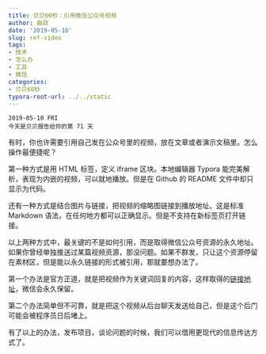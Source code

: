 ```yaml
---
title: 贝贝60秒：引用微信公众号视频
author: 曲政
date: '2019-05-10'
slug: ref-video
tags:
- 技术
- 怎么办
- 工具
- 微信
categories:
- 贝贝60秒
typora-root-url: ../../static
---
```


```
2019-05-10 FRI
今天是贝贝报告给你的第 71 天
```

有时，你也许需要引用自己发在公众号里的视频，放在文章或者演示文稿里。怎么操作最便捷呢？

第一种方式是用 HTML 标签，定义 iframe 区块。本地编辑器 Typora 能完美解析，表现为内嵌的视频，可以就地播放。但是在 Github 的 README 文件中却只显示为代码。

还有一种方式是结合图片与链接，把视频的缩略图链接到播放地址。这是标准 Markdown 语法，在任何地方都可以正确显示。但是不支持在新标签页打开链接。

以上两种方式中，最关键的不是如何引用，而是取得微信公众号资源的永久地址。如果你曾经单独推送过某篇视频资源，那没问题。如果不群发，只让这个资源停留在素材区，但是能以永久链接的形式被引用，那就要想办法了。

第一个办法是官方正道，就是把视频作为关键词回复的内容，这样取得的[链接地址](http://mp.weixin.qq.com/s?__biz=MzAwNzgwNjI3MA==&mid=2247484668&idx=2&sn=f09da24fbeb94ba21f54f91c44ee8eaf&chksm=9b79c8adac0e41bb58b9d3b124b22da4b6336b0189874afd17d2a71f0f3438394f9c11995a60&scene=21#wechat_redirect)，微信会永久保留。

第二个办法简单但不可靠，就是把这个视频从后台聊天发送给自己，但是这个后门可能会被程序员日后堵上。

有了以上的办法，发布项目，谈论问题的时候，我们可以借用更现代的信息传达方式了。